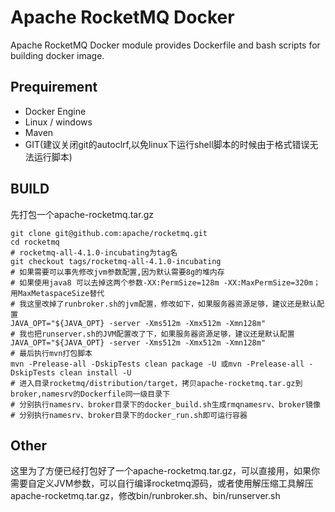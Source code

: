 # Apache RocketMQ Docker

Apache RocketMQ Docker module provides Dockerfile and bash scripts for building docker image.

## Prequirement

* Docker Engine
* Linux / windows 
* Maven
* GIT(建议关闭git的autoclrf,以免linux下运行shell脚本的时候由于格式错误无法运行脚本)



## BUILD

先打包一个apache-rocketmq.tar.gz

```shel
git clone git@github.com:apache/rocketmq.git
cd rocketmq
# rocketmq-all-4.1.0-incubating为tag名
git checkout tags/rocketmq-all-4.1.0-incubating
# 如果需要可以事先修改jvm参数配置,因为默认需要8g的堆内存
# 如果使用java8 可以去掉这两个参数-XX:PermSize=128m -XX:MaxPermSize=320m；用MaxMetaspaceSize替代
# 我这里改掉了runbroker.sh的jvm配置，修改如下，如果服务器资源足够，建议还是默认配置
JAVA_OPT="${JAVA_OPT} -server -Xms512m -Xmx512m -Xmn128m"
# 我也把runserver.sh的JVM配置改了下，如果服务器资源足够，建议还是默认配置
JAVA_OPT="${JAVA_OPT} -server -Xms512m -Xmx512m -Xmn128m"
# 最后执行mvn打包脚本
mvn -Prelease-all -DskipTests clean package -U 或mvn -Prelease-all -DskipTests clean install -U
# 进入目录rocketmq/distribution/target，拷贝apache-rocketmq.tar.gz到broker,namesrv的Dockerfile同一级目录下
# 分别执行namesrv、broker目录下的docker_build.sh生成rmqnamesrv、broker镜像
# 分别执行namesrv、broker目录下的docker_run.sh即可运行容器
```

## Other

这里为了方便已经打包好了一个apache-rocketmq.tar.gz，可以直接用，如果你需要自定义JVM参数，可以自行编译rocketmq源码，或者使用解压缩工具解压apache-rocketmq.tar.gz，修改bin/runbroker.sh、bin/runserver.sh